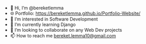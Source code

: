 - 👋 Hi, I’m @bereketlemma
- 🌐 Portfolio: https://bereketlemma.github.io/Portfolio-Website/
- 👀 I’m interested in Software Development
- 🌱 I’m currently learning Django
- 💞️ I’m looking to collaborate on any Web Dev projects
- 📫 How to reach me bereket.lemma10@gmail.com

<!---
bereketlemma/bereketlemma is a ✨ special ✨ repository because its `README.md` (this file) appears on your GitHub profile.
You can click the Preview link to take a look at your changes.
--->
